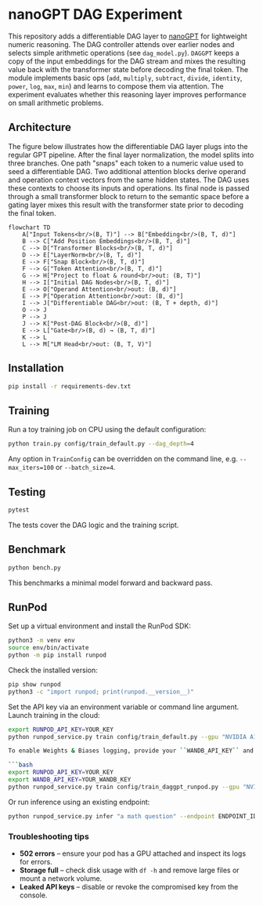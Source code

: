 # nanoGPT DAG Experiment

This repository adds a differentiable DAG layer to [nanoGPT](https://github.com/karpathy/nanoGPT)
for lightweight numeric reasoning. The DAG controller attends over earlier nodes
and selects simple arithmetic operations (see `dag_model.py`). `DAGGPT` keeps a
copy of the input embeddings for the DAG stream and mixes the resulting value
back with the transformer state before decoding the final token.
The module implements basic ops (`add`, `multiply`, `subtract`, `divide`, `identity`,
`power`, `log`, `max`, `min`) and learns to compose them via attention.
The experiment evaluates whether this reasoning layer improves performance on small arithmetic problems.

## Architecture

The figure below illustrates how the differentiable DAG layer plugs into the regular GPT pipeline. After the final layer
normalization, the model splits into three branches. One path "snaps" each token to a numeric value used to seed a
differentiable DAG. Two additional attention blocks derive operand and operation context vectors from the same hidden
states. The DAG uses these contexts to choose its inputs and operations. Its final node is passed through a small
transformer block to return to the semantic space before a gating layer mixes this result with the transformer state prior
to decoding the final token.

```mermaid
flowchart TD
    A["Input Tokens<br/>(B, T)"] --> B["Embedding<br/>(B, T, d)"]
    B --> C["Add Position Embeddings<br/>(B, T, d)"]
    C --> D["Transformer Blocks<br/>(B, T, d)"]
    D --> E["LayerNorm<br/>(B, T, d)"]
    E --> F["Snap Block<br/>(B, T, d)"]
    F --> G["Token Attention<br/>(B, T, d)"]
    G --> H["Project to float & round<br/>out: (B, T)"]
    H --> I["Initial DAG Nodes<br/>(B, T, d)"]
    E --> O["Operand Attention<br/>out: (B, d)"]
    E --> P["Operation Attention<br/>out: (B, d)"]
    I --> J["Differentiable DAG<br/>out: (B, T + depth, d)"]
    O --> J
    P --> J
    J --> K["Post-DAG Block<br/>(B, d)"]
    E --> L["Gate<br/>(B, d) → (B, T, d)"]
    K --> L
    L --> M["LM Head<br/>out: (B, T, V)"]
```

## Installation

```bash
pip install -r requirements-dev.txt
```

## Training

Run a toy training job on CPU using the default configuration:

```bash
python train.py config/train_default.py --dag_depth=4
```

Any option in `TrainConfig` can be overridden on the command line, e.g.
`--max_iters=100` or `--batch_size=4`.

## Testing

```bash
pytest
```

The tests cover the DAG logic and the training script.

## Benchmark

```bash
python bench.py
```

This benchmarks a minimal model forward and backward pass.

## RunPod

Set up a virtual environment and install the RunPod SDK:

```bash
python3 -m venv env
source env/bin/activate
python -m pip install runpod
```

Check the installed version:

```bash
pip show runpod
python3 -c "import runpod; print(runpod.__version__)"
```

Set the API key via an environment variable or command line argument. Launch training in the cloud:

```bash
export RUNPOD_API_KEY=YOUR_KEY
python runpod_service.py train config/train_default.py --gpu "NVIDIA A100 80GB PCIe" --api-key $RUNPOD_API_KEY

To enable Weights & Biases logging, provide your ``WANDB_API_KEY`` and use the RunPod training config:

```bash
export RUNPOD_API_KEY=YOUR_KEY
export WANDB_API_KEY=YOUR_WANDB_KEY
python runpod_service.py train config/train_daggpt_runpod.py --gpu "NVIDIA A100 80GB PCIe" --api-key $RUNPOD_API_KEY
```

Or run inference using an existing endpoint:

```bash
python runpod_service.py infer "a math question" --endpoint ENDPOINT_ID
```

### Troubleshooting tips

* **502 errors** – ensure your pod has a GPU attached and inspect its logs for errors.
* **Storage full** – check disk usage with `df -h` and remove large files or mount a network volume.
* **Leaked API keys** – disable or revoke the compromised key from the console.
